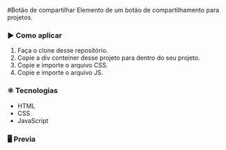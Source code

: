 #Botão de compartilhar
Elemento de um botão de compartilhamento para projetos.

### :arrow_forward: Como aplicar
1. Faça o clone desse repositório.
2. Copie a div conteiner desse projeto para dentro do seu projeto.
3. Copie e importe o arquivo CSS.
4. Copie e importe o arquivo JS.

### :atom_symbol: Tecnologias 
* HTML
* CSS
* JavaScript

### :desktop_computer: Previa

